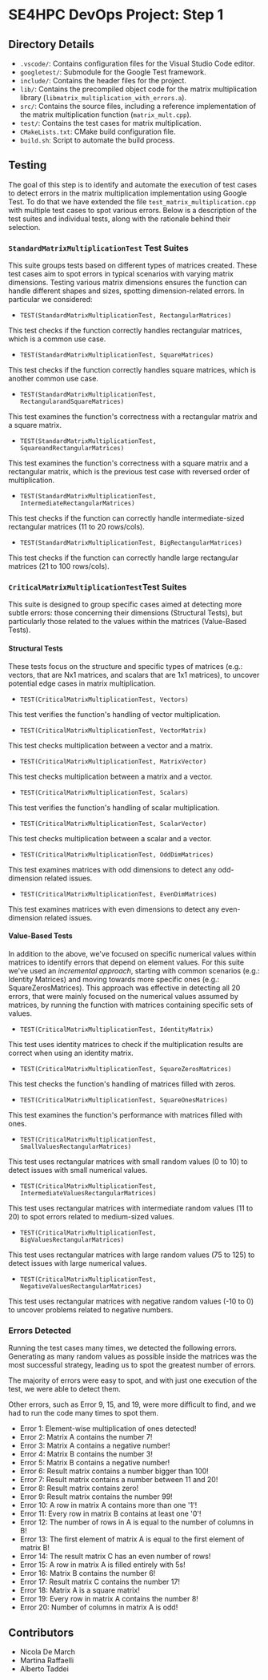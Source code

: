 # SE4HPC DevOps Project: Step 1

## Directory Details

- `.vscode/`: Contains configuration files for the Visual Studio Code editor.
- `googletest/`: Submodule for the Google Test framework.
- `include/`: Contains the header files for the project.
- `lib/`: Contains the precompiled object code for the matrix multiplication library (`libmatrix_multiplication_with_errors.a`).
- `src/`: Contains the source files, including a reference implementation of the matrix multiplication function (`matrix_mult.cpp`).
- `test/`: Contains the test cases for matrix multiplication.
- `CMakeLists.txt`: CMake build configuration file.
- `build.sh`: Script to automate the build process.

## Testing

The goal of this step is to identify and automate the execution of test cases to detect errors in the matrix multiplication implementation using Google Test.
To do that we have extended the file `test_matrix_multiplication.cpp` with multiple test cases to spot various errors. 
Below is a description of the test suites and individual tests, along with the rationale behind their selection.

### `StandardMatrixMultiplicationTest` Test Suites

This suite groups tests based on different types of matrices created. 
These test cases aim to spot errors in typical scenarios with varying matrix dimensions.
Testing various matrix dimensions ensures the function can handle different shapes and sizes, spotting dimension-related errors.
In particular we considered:

- `TEST(StandardMatrixMultiplicationTest, RectangularMatrices)`

This test checks if the function correctly handles rectangular matrices, which is a common use case.
- `TEST(StandardMatrixMultiplicationTest, SquareMatrices)`

This test checks if the function correctly handles square matrices, which is another common use case.
- `TEST(StandardMatrixMultiplicationTest, RectangularandSquareMatrices)`

This test examines the function's correctness with a rectangular matrix and a square matrix.
- `TEST(StandardMatrixMultiplicationTest, SquareandRectangularMatrices)`

This test examines the function's correctness with a square matrix and a rectangular matrix, which is the previous test case with reversed order of multiplication.
- `TEST(StandardMatrixMultiplicationTest, IntermediateRectangularMatrices)`

This test checks if the function can correctly handle intermediate-sized rectangular matrices (11 to 20 rows/cols).
- `TEST(StandardMatrixMultiplicationTest, BigRectangularMatrices)`

This test checks if the function can correctly handle large rectangular matrices (21 to 100 rows/cols).

### `CriticalMatrixMultiplicationTest`Test Suites

This suite is designed to group specific cases aimed at detecting more subtle errors: those concerning their dimensions (Structural Tests), but particularly those related to the values within the matrices (Value-Based Tests). 

#### Structural Tests
These tests focus on the structure and specific types of matrices (e.g.: vectors, that are Nx1 matrices, and scalars that are 1x1 matrices), to uncover potential edge cases in matrix multiplication.

- `TEST(CriticalMatrixMultiplicationTest, Vectors)`

This test verifies the function's handling of vector multiplication.
- `TEST(CriticalMatrixMultiplicationTest, VectorMatrix)`

This test checks multiplication between a vector and a matrix.
- `TEST(CriticalMatrixMultiplicationTest, MatrixVector)`

This test checks multiplication between a matrix and a vector.
- `TEST(CriticalMatrixMultiplicationTest, Scalars)`

This test verifies the function's handling of scalar multiplication.
- `TEST(CriticalMatrixMultiplicationTest, ScalarVector)`

This test checks multiplication between a scalar and a vector.
- `TEST(CriticalMatrixMultiplicationTest, OddDimMatrices)`

This test examines matrices with odd dimensions to detect any odd-dimension related issues.
- `TEST(CriticalMatrixMultiplicationTest, EvenDimMatrices)`

This test examines matrices with even dimensions to detect any even-dimension related issues.

#### Value-Based Tests
In addition to the above, we've focused on specific numerical values within matrices to identify errors that depend on element values. 
For this suite we've used an *incremental approach*, starting with common scenarios (e.g.: Identity Matrices) and moving towards more specific ones (e.g.: SquareZerosMatrices). This approach was effective in detecting all 20 errors, that were mainly focused on the numerical values assumed by matrices, by running the function with matrices containing specific sets of values.

- `TEST(CriticalMatrixMultiplicationTest, IdentityMatrix)`

This test uses identity matrices to check if the multiplication results are correct when using an identity matrix.
- `TEST(CriticalMatrixMultiplicationTest, SquareZerosMatrices)`

This test checks the function's handling of matrices filled with zeros.
- `TEST(CriticalMatrixMultiplicationTest, SquareOnesMatrices)`

This test examines the function's performance with matrices filled with ones.
- `TEST(CriticalMatrixMultiplicationTest, SmallValuesRectangularMatrices)`

This test uses rectangular matrices with small random values (0 to 10) to detect issues with small numerical values.
- `TEST(CriticalMatrixMultiplicationTest, IntermediateValuesRectangularMatrices)`

This test uses rectangular matrices with intermediate random values (11 to 20) to spot errors related to medium-sized values.
- `TEST(CriticalMatrixMultiplicationTest, BigValuesRectangularMatrices)`

This test uses rectangular matrices with large random values (75 to 125) to detect issues with large numerical values.
- `TEST(CriticalMatrixMultiplicationTest, NegativeValuesRectangularMatrices)`

This test uses rectangular matrices with negative random values (-10 to 0) to uncover problems related to negative numbers.

### Errors Detected
Running the test cases many times, we detected the following errors. 
Generating as many random values as possible inside the matrices was the most successful strategy, leading us to spot the greatest number of errors. 

The majority of errors were easy to spot, and with just one execution of the test, we were able to detect them. 

Other errors, such as Error 9, 15, and 19, were more difficult to find, and we had to run the code many times to spot them.

- Error 1: Element-wise multiplication of ones detected!
- Error 2: Matrix A contains the number 7!
- Error 3: Matrix A contains a negative number!
- Error 4: Matrix B contains the number 3!
- Error 5: Matrix B contains a negative number!
- Error 6: Result matrix contains a number bigger than 100!
- Error 7: Result matrix contains a number between 11 and 20!
- Error 8: Result matrix contains zero!
- Error 9: Result matrix contains the number 99!
- Error 10: A row in matrix A contains more than one '1'!
- Error 11: Every row in matrix B contains at least one '0'!
- Error 12: The number of rows in A is equal to the number of columns in B!
- Error 13: The first element of matrix A is equal to the first element of matrix B!
- Error 14: The result matrix C has an even number of rows!
- Error 15: A row in matrix A is filled entirely with 5s!
- Error 16: Matrix B contains the number 6!
- Error 17: Result matrix C contains the number 17!
- Error 18: Matrix A is a square matrix!
- Error 19: Every row in matrix A contains the number 8!
- Error 20: Number of columns in matrix A is odd!

## Contributors

- Nicola De March
- Martina Raffaelli
- Alberto Taddei
